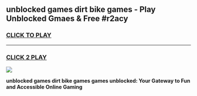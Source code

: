 
## unblocked games dirt bike games - Play Unblocked Gmaes & Free #r2acy
<h3>
<a href="https://premium.freeplayer.one?title=unblocked_games_dirt_bike_games&ref=01M">CLICK TO PLAY</a></h3>
<hr>

<h3>
<a href="https://premium.freeplayer.one?title=unblocked_games_dirt_bike_games&ref=01M">CLICK 2 PLAY</a>
  
</h3>

<a href="https://premium.freeplayer.one?title=unblocked_games_dirt_bike_games&ref=01M"><img src="https://clearcache.store/games.png"></a>


**unblocked games dirt bike games games unblocked: Your Gateway to Fun and Accessible Online Gaming**
